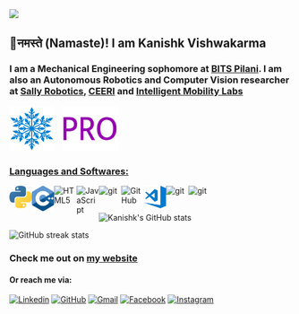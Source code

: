 <img src="bits_panorama.jpg">

## 🙏नमस्ते (Namaste)! I am Kanishk Vishwakarma


### I am a Mechanical Engineering sophomore at [BITS Pilani](https://www.bits-pilani.ac.in/). I am also an Autonomous Robotics and Computer Vision researcher at [Sally Robotics](https://www.sally-robotics.co.in), [CEERI](https://www.ceeri.res.in/) and [Intelligent Mobility Labs](https://www.linkedin.com/company/intelligent-mobility-labs/)


<a href='https://archiveprogram.github.com/' target="_blank" rel="noopener noreferrer"><img src='https://raw.githubusercontent.com/acervenky/animated-github-badges/master/assets/acbadge.gif' width='80' height='80'></a> <a href='https://github.com/pricing' target="_blank" rel="noopener noreferrer"><img src='https://raw.githubusercontent.com/acervenky/animated-github-badges/master/assets/pro.gif' width='100' height='80'></a> 
 
 


### <u>Languages and Softwares:</u>

<a href="https://www.python.org"  target="_blank" rel="noopener noreferrer"> <img align="left" alt="Python" width="40px" src="https://github.com/Aakarsh-B/trying-repos/blob/master/python-5.svg?raw=true"/> </a>
<a href="https://isocpp.org/"  target="_blank" rel="noopener noreferrer"> <img align="left" alt="C++" width="40px" src="https://github.com/Aakarsh-B/trying-repos/blob/master/c++.png"/> </a>
<a href="https://html.spec.whatwg.org/"  target="_blank" rel="noopener noreferrer"> <img align="left" alt="HTML5" width="40px" src="https://upload.wikimedia.org/wikipedia/commons/thumb/3/38/HTML5_Badge.svg/600px-HTML5_Badge.svg.png"/> </a>
<a href="https://www.javascript.com/"  target="_blank" rel="noopener noreferrer"> <img align="left" alt="JavaScript" width="40px" src="https://www.vhv.rs/dpng/d/456-4562295_library-of-javascript-icon-graphic-freeuse-png-files.png"/> </a>
<a href="https://git-scm.com/"  target="_blank" rel="noopener noreferrer"> <img align="left" alt="git" width="40px" src="https://www.vectorlogo.zone/logos/git-scm/git-scm-icon.svg"/> </a>
<a href="https://github.com/" target="_blank" rel="noopener noreferrer"><img align="left" alt="GitHub" width="40px" src="https://distreau.com/github.svg" /></a>
<a href="https://code.visualstudio.com/" target="_blank" rel="noopener noreferrer"><img align="left" alt="Visual Studio Code" width="40px" src="https://raw.githubusercontent.com/github/explore/80688e429a7d4ef2fca1e82350fe8e3517d3494d/topics/visual-studio-code/visual-studio-code.png" /></a>
<a href="https://www.ros.org/" target="_blank" rel="noopener noreferrer"><img align="left" alt="git" width="40px" src="https://answers.ros.org/upfiles/14554624266871161.png"/></a>
<a href="https://www.docker.com/" target="_blank" rel="noopener noreferrer"><img align="left" alt="git" width="50px" src="https://www.docker.com/sites/default/files/d8/2019-07/Moby-logo.png"/></a>
<br><br>

![Kanishk's GitHub stats](https://github-readme-stats.vercel.app/api?username=Kanishk598&show_icons=true&theme=dark)

![GitHub streak stats](https://github-readme-streak-stats.herokuapp.com/?user=Kanishk598&theme=dark)

### Check me out on [my website](http://kanishk598.github.io/) 
#### Or reach me via:

[![Linkedin](https://img.shields.io/badge/LinkedIn-0077B5?style=for-the-badge&logo=linkedin&logoColor=white)](https://www.linkedin.com/in/kanishk598/)
[![GitHub](https://img.shields.io/badge/GitHub-100000?style=for-the-badge&logo=github&logoColor=white)](https://github.com/Kanishk598)
[![Gmail](https://img.shields.io/badge/Gmail-D14836?style=for-the-badge&logo=gmail&logoColor=white)](mailto:f20190315@pilani.bits-pilani.ac.in)
[![Facebook](https://img.shields.io/badge/Facebook-1877F2?style=for-the-badge&logo=facebook&logoColor=white)](https://www.facebook.com/kanishk.vishwakarma.3)
[![Instagram](https://img.shields.io/badge/Instagram-E4405F?style=for-the-badge&logo=instagram&logoColor=white)](https://www.instagram.com/konixboi)
